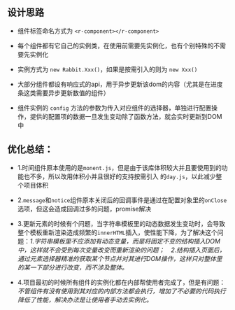 ## 设计思路

- 组件标签命名方式为 `<r-component></r-component>`



- 每个组件都有它自己的实例类，在使用前需要先实例化，也有个别特殊的不需要先实例化



- 实例方式为 `new Rabbit.Xxx()`，如果是按需引入的则为 `new Xxx()`



- 大部分组件都设有响应式的api，用于异步更新该dom的内容（尤其是在进度条这类需要异步更新数值的组件）



- 组件实例的 `config` 方法的参数为传入对应组件的选择器，单独进行配置操作，提供的配置项的数据一旦发生变动除了函数方法，就会实时更新到DOM中

## 优化总结：

- 1.时间组件原本使用的是`monent.js`，但是由于该库体积较大并且要使用到的功能也不多，所以改用体积小并且很好的支持按需引入 的`day.js`，以此减少整个项目体积

  

- 2.`message`和`notice`组件原本关闭后的回调事件是通过在配置对象里的`onClose`选项，但这会造成回调过多的问题，promise解决

  

- 3.更新元素的时候有个问题，当字符串模板里的动态数据发生变动时，会导致整个模板重新渲染造成频繁的`innerHTML`插入，使性能下降，为了解决这个问题：*1.字符串模板里不应添加有动态变量，而是将固定不变的结构插入DOM中，这样就不会受到每次变量改变而重新渲染的问题；`  `2.结构插入页面后，通过元素选择器精准的获取某个节点并对其进行DOM操作，这样只对整体里的某一下部分进行改变，而不涉及整体。*

  

- 4.项目最初的时候所有组件的实例化都在内部帮使用者完成了，但是有问题：*不管组件有没有使用到其对应的内部方法都会执行，增加了不必要的代码执行降低了性能，解决办法是让使用者手动去实例化。*
